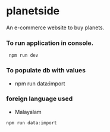 # planetside
An e-commerce website to buy planets.

### To run application in console.
```
 npm run dev
 ```
### To populate db with values
- npm run data:import
### foreign language used
- Malayalam
```
npm run data:import
```

